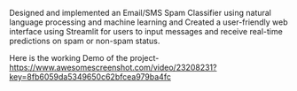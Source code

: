 Designed and implemented an Email/SMS Spam Classifier using natural language processing and machine learning and Created a user-friendly web interface using Streamlit for users to input messages and receive real-time predictions on spam or non-spam status.

Here is the working Demo of the project-
https://www.awesomescreenshot.com/video/23208231?key=8fb6059da5349650c62bfcea979ba4fc
